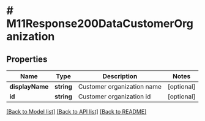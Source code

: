 # # M11Response200DataCustomerOrganization

## Properties

Name | Type | Description | Notes
------------ | ------------- | ------------- | -------------
**displayName** | **string** | Customer organization name | [optional]
**id** | **string** | Customer organization id | [optional]

[[Back to Model list]](../../README.md#models) [[Back to API list]](../../README.md#endpoints) [[Back to README]](../../README.md)
